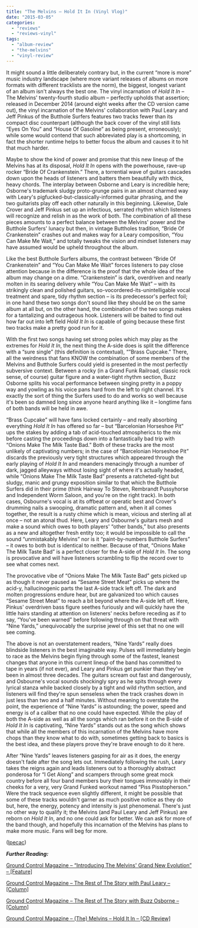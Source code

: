 ```yaml
---
title: "The Melvins – Hold It In (Vinyl Vlog)"
date: "2015-03-05"
categories: 
  - "reviews"
  - "reviews-vinyl"
tags: 
  - "album-review"
  - "the-melvins"
  - "vinyl-review"
---
```


It might sound a little deliberately contrary but, in the current “more is more” music industry landscape (where more variant releases of albums on more formats with different tracklists are the norm), the biggest, longest variant of an album isn't always the best one. The vinyl incarnation of _Hold It In_ – The Melvins' twenty-fourth studio album – perfectly upholds that assertion; released in December 2014 (around eight weeks after the CD version came out), the vinyl incarnation of the Melvins' collaboration with Paul Leary and Jeff Pinkus of the Butthole Surfers features two tracks fewer than its compact disc counterpart (although the back cover of the vinyl still lists “Eyes On You” and “House Of Gasoline” as being present, erroneously); while some would contend that such abbreviated play is a shortcoming, in fact the shorter runtime helps to better focus the album and causes it to hit that much harder.

Maybe to show the kind of power and promise that this new lineup of the Melvins has at its disposal, _Hold It In_ opens with the powerhouse, rave-up rocker “Bride Of Crankenstein.” There, a torrential wave of guitars cascades down upon the heads of listeners and batters them beautifully with thick, heavy chords. The interplay between Osborne and Leary is incredible here; Osborne's trademark sludgy proto-grunge pairs in an almost charmed way with Leary's pigfucked-but-classically-informed guitar phrasing, and the two guitarists play off each other naturally in this beginning. Likewise, Dale Crover and Jeff Pinkus set up an infectious, serrated rhythm which listeners will recognize and relish in as the work of both. The combination of all these pieces amounts to a perfect balance between the Melvins' power and the Butthole Surfers' lunacy but then, in vintage Buttholes tradition, “Bride Of Crankenstein” crashes out and makes way for a Leary composition, “You Can Make Me Wait,” and totally tweaks the vision and mindset listeners may have assumed would be upheld throughout the album.

Like the best Butthole Surfers albums, the contrast between “Bride Of Crankenstein” and “You Can Make Me Wait” forces listeners to pay close attention because in the difference is the proof that the whole idea of the album may change on a dime. “Crankenstein” is dark, overdriven and nearly molten in its searing delivery while “You Can Make Me Wait” – with its strikingly clean and polished guitars, so-vocordered-its-unintelligable vocal treatment and spare, tidy rhythm section – is its predecessor's perfect foil; in one hand these two songs don't sound like they should be on the same album at all but, on the other hand, the combination of the two songs makes for a tantalizing and outrageous hook. Listeners will be baited to find out how far out into left field _Hold It In_ is capable of going because these first two tracks make a pretty good run for it.

With the first two songs having set strong poles which may play as the extremes for _Hold It In_, the next thing the A-side does is split the difference with a “sure single” (this definition is contextual), “”Brass Cupcake.” There, all the weirdness that fans KNOW the combination of some members of the Melvins and Butthole Surfers could yield is presented in the most perfectly subversive context. Between a rocky (in a Grand Funk Railroad, classic rock sense, of course) guitar figure and a water-tight rhythm section, Buzz Osborne splits his vocal performance between singing pretty in a poppy way and yowling as his voice pans hard from the left to right channel. It's exactly the sort of thing the Surfers used to do and works so well because it's been so damned long since anyone heard anything like it – longtime fans of both bands will be held in awe.

“Brass Cupcake” will have fans locked certainly – and really absorbing everything _Hold It In_ has offered so far – but “Barcelonian Horseshoe Pit” ups the stakes by adding a tab of acid-touched atmospherics to the mix before casting the proceedings down into a fantastically bad trip with “Onions Make The Milk Taste Bad.” Both of these tracks are the most unlikely of captivating numbers; in the case of “Barcelonian Horseshoe Pit” discards the previously very tight structures which appeared through the early playing of _Hold It In_ and meanders menacingly through a number of dark, jagged alleyways without losing sight of where it's actually headed, while “Onions Make The Milk Taste Bad” presents a ratcheted-tight but sludgy, manic and grungy exposition similar to that which the Butthole Surfers did in their prime (think Hairway To Steven, Rembrandt Pussyhorse and Independent Worm Saloon, and you're on the right track). In both cases, Osbourne's vocal is at its offbeat or operatic best and Crover's drumming nails a swooping, dramatic pattern and, when it all comes together, the result is a rusty chime which is mean, vicious and sterling all at once – not an atonal thud. Here, Leary and Osbourne's guitars mesh and make a sound which owes to both players' “other bands,” but also presents as a new and altogether fresh entity too; it would be impossible to call the sound “unmistakably Melvins” nor is it “paint-by-numbers Butthole Surfers” – it owes to both but is identical to neither. Because of that, “Onions Make The Milk Taste Bad” is a perfect closer for the A-side of _Hold It In_. The song is provocative and will have listeners scrambling to flip the record over to see what comes next.

The provocative vibe of “Onions Make The Milk Taste Bad” gets picked up as though it never paused as “Sesame Street Meat” picks up where the acid-y, hallucinogenic parts the last A-side track left off. The dark and molten progressions endure hear, but are galvanized too which causes “Sesame Street Meat” to reach a bit beyond where the A-side left off. Here, Pinkus' overdriven bass figure seethes furiously and will quickly have the little hairs standing at attention on listeners' necks before receding as if to say, “You've been warned” before following through on that threat with “Nine Yards,” unequivocably the surprise jewel of this set that no one will see coming.

The above is not an overstatement readers, “Nine Yards” really does blindside listeners in the best imaginable way. Pulses will immediately begin to race as the Melvins begin flying through some of the fastest, leanest changes that anyone in this current lineup of the band has committed to tape in years (if not ever), and Leary and Pinkus get punkier than they've been in almost three decades. The guitars scream out fast and dangerously, and Osbourne's vocal sounds shockingly spry as he spits through every lyrical stanza while backed closely by a tight and wild rhythm section, and listeners will find they're spun senseless when the track crashes down in just less than two and a half minutes. Without meaning to overstate the point, the experience of “Nine Yards” is astounding; the power, speed and energy is of a caliber that no one could have expected. While the play of both the A-side as well as all the songs which ran before it on the B-side of _Hold It In_ is captivating, “Nine Yards” stands out as the song which shows that while all the members of this incarnation of the Melvins have more chops than they know what to do with, sometimes getting back to basics is the best idea, and these players prove they're brave enough to do it here.

After “Nine Yards” leaves listeners gasping for air as it does, the energy doesn't fade after the song lets out. Immediately following the rush, Leary takes the reigns again and leads listeners out to a thoroughly abstract ponderosa for “I Get Along” and scampers through some great mock country before all four band members bury their tongues immovably in their cheeks for a very, very Grand Funked workout named “Piss Pisstopherson.” Were the track sequence even slightly different, it might be possible that some of these tracks wouldn't garner as much positive notice as they do but, here, the energy, potency and intensity is just phenomenal. There's just no other way to qualify it; the Melvins (and Paul Leary and Jeff Pinkus) are reborn on _Hold It In_, and no one could ask for better. We can ask for more of the band though, and hopefully this incarnation of the Melvins has plans to make more music. Fans will beg for more.

([Ipecac](http://ipecac.com/artists/melvins))

_**Further Reading:**_

[Ground Control Magazine – “Introducing The Melvins' Grand New Evolution” – \[Feature\]](http://groundcontrolmag.com/detail/1/3975/1/)

[Ground Control Magazine – The Rest of The Story with Paul Leary – \[Column\]](http://groundcontrolmag.com/detail/9/3972/)

[Ground Control Magazine – The Rest of The Story with Buzz Osborne – \[Column\]](http://groundcontrolmag.com/detail/9/3973/)

[Ground Control Magazine – (The) Melvins – Hold It In – \[CD Review\]](http://groundcontrolmag.com/detail/3/3959/)
